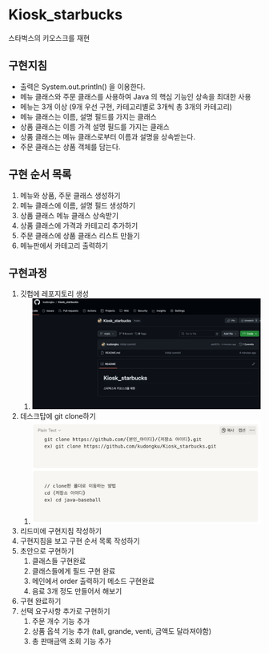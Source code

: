 # Kiosk_starbucks
스타벅스의 키오스크를 재현

## 구현지침
- 출력은 System.out.println() 을 이용한다.
- 메뉴 클래스와 주문 클래스를 사용하여 Java 의 핵심 기능인 상속을 최대한 사용
- 메뉴는 3개 이상 (9개 우선 구현, 카테고리별로 3개씩 총 3개의 카테고리)
- 메뉴 클래스는 이름, 설명 필드를 가지는 클래스
- 상품 클래스는 이름 가격 설명 필드를 가지는 클래스
- 상품 클래스는 메뉴 클래스로부터 이름과 설명을 상속받는다. 
- 주문 클래스는 상품 객체를 담는다. 

## 구현 순서 목록
1. 메뉴와 상품, 주문 클래스 생성하기
2. 메뉴 클래스에 이름, 설명 필드 생성하기
3. 상품 클래스 메뉴 클래스 상속받기
4. 상품 클래스에 가격과 카테고리 추가하기
5. 주문 클래스에 상품 클래스 리스트 만들기
6. 메뉴판에서 카테고리 출력하기


## 구현과정
1. 깃헙에 레포지토리 생성
    1. ![img.png](img.png)
2. 데스크탑에 git clone하기
   1. ![img_1.png](img_1.png)
3. 리드미에 구현지침 작성하기
4. 구현지침을 보고 구현 순서 목록 작성하기
5. 초안으로 구현하기
   1. 클래스들 구현완료
   2. 클래스들에게 필드 구현 완료
   3. 메인에서 order 출력하기 메소드 구현완료
   4. 음료 3개 정도 만들어서 해보기
6. 구현 완료하기
7. 선택 요구사항 추가로 구현하기
   1. 주문 개수 기능 추가
   2. 상품 옵셕 기능 추가 (tall, grande, venti, 금액도 달라져야함)
   3. 총 판매금액 조회 기능 추가